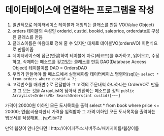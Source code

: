# 데이터베이스에 연결하는 프로그램을 작성

1. 일반적으로 데이터베이스 테이블과 매칭되는 클래스를 만듬 VO(Value Object)
2. orders 테이블의 속성인 orderid, custid, bookid, saleprice, orderdate로 구성된 클래스를 만듬
3. 클래스이름은 마음대로 정해 줄 수 있지만 대체로 테이블VO(ordersVO) 이런식으로 만들어줌 
4. 데이터베이스에 접근(연결)하여 테이블에 자료(레코드)를 추가하고, 읽어오고, 수정하고, 삭제하는 메소드를 갖고있는 클래스를 만듬 DAO(Database Access Object) 
   테이블이름 DAO = OrdersDAO
5. 우리가 만들어야 할 메소드에서 실행해야할 데이터베이스 명령어(sql)는 
   `select * from orders where custid = ?;`
6. 고객번호를 매개변수로 전달받아 그 고객의 주문내역 하나하나는 OrderVO로 만들고 그 모든 것을 ArrayList에 담아서 반환하는 메소드를 정의
`public ArrayList<OrdersVO> SearchOrders(int custid){~~~}`

가격이 20000원 이하인 모든 도서목록을 출력
select * from book where price <= 20000;
연습)사용자한테 가격을 입력받아 그 가격 이하인 모든 도서목록을 출력하는 웹문서를 작성해봄... jsp만들기!

만약 웹창이 안나온다면 !
http://아이피주소:서버주소/패키지이름/웹창이름
